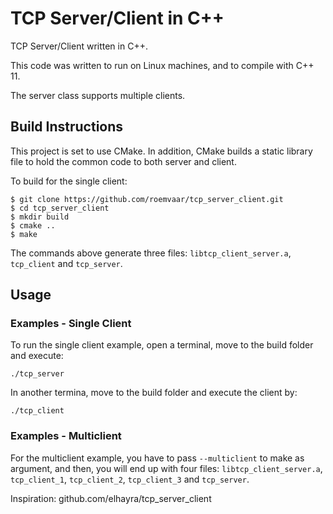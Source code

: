 # TCP Server/Client in C++

TCP Server/Client written in C++.

This code was written to run on Linux machines, and to compile with C++ 11.

The server class supports multiple clients.

## Build Instructions

This project is set to use CMake. In addition, CMake builds a static library
file to hold the common code to both server and client.

To build for the single client:

```
$ git clone https://github.com/roemvaar/tcp_server_client.git
$ cd tcp_server_client
$ mkdir build
$ cmake ..
$ make
```

The commands above generate three files: ```libtcp_client_server.a```,
```tcp_client``` and ```tcp_server```.

## Usage

### Examples - Single Client

To run the single client example, open a terminal, move to the build folder and execute:

```./tcp_server```

In another termina, move to the build folder and execute the client by:

```./tcp_client```

### Examples - Multiclient

For the multiclient example, you have to pass ```--multiclient``` to make as argument,
and then, you will end up with four files: ```libtcp_client_server.a```, ```tcp_client_1```,
```tcp_client_2```, ```tcp_client_3``` and ```tcp_server```.

Inspiration: github.com/elhayra/tcp_server_client
